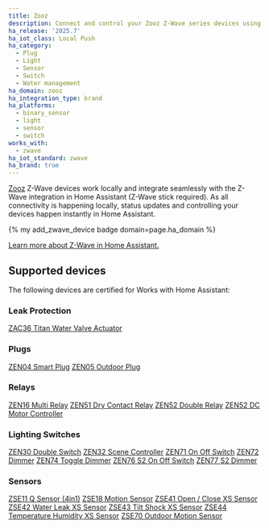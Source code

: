 ```yaml
---
title: Zooz
description: Connect and control your Zooz Z-Wave series devices using the Z-Wave integration
ha_release: '2025.7'
ha_iot_class: Local Push
ha_category:
  - Plug
  - Light
  - Sensor
  - Switch
  - Water management
ha_domain: zooz
ha_integration_type: brand
ha_platforms:
  - binary_sensor
  - light
  - sensor
  - switch
works_with:
  - zwave
ha_iot_standard: zwave
ha_brand: true
---
```


[Zooz](https://www.getzooz.com/) Z-Wave devices work locally and integrate seamlessly with the Z-Wave integration in Home Assistant (Z-Wave stick required). As all connectivity is happening locally, status updates and controlling your devices happen instantly in Home Assistant.

{% my add_zwave_device badge domain=page.ha_domain %}

[Learn more about Z-Wave in Home Assistant.](/integrations/zwave_js/)

## Supported devices

The following devices are certified for Works with Home Assistant:

### Leak Protection

[ZAC36 Titan Water Valve Actuator](https://www.getzooz.com/zooz-zac36-titan-water-valve-actuator/)

### Plugs

[ZEN04 Smart Plug](https://www.getzooz.com/zooz-zen04-smart-plug/)
[ZEN05 Outdoor Plug](https://www.getzooz.com/zooz-zen05-outdoor-smart-plug/%20)

### Relays

[ZEN16 Multi Relay](https://www.getzooz.com/zooz-zen16-multirelay/)
[ZEN51 Dry Contact Relay](https://www.getzooz.com/zooz-zen51-dry-contact-relay/)
[ZEN52 Double Relay](https://www.getzooz.com/zooz-zen52-double-relay/)
[ZEN52 DC Motor Controller](https://www.getzooz.com/zooz-zen53-dc-motor-controller/)

### Lighting Switches

[ZEN30 Double Switch](https://www.getzooz.com/zooz-zen30-double-switch/)
[ZEN32 Scene Controller](https://www.getzooz.com/zooz-zen32-scene-controller/)
[ZEN71 On Off Switch](https://www.getzooz.com/zooz-zen71-on-off-switch/)
[ZEN72 Dimmer](https://www.getzooz.com/zooz-zen72-dimmer/)
[ZEN74 Toggle Dimmer](https://www.getzooz.com/zooz-zen74-s2-toggle-dimmer/)
[ZEN76 S2 On Off Switch](https://www.getzooz.com/zooz-zen76-s2-700-series-switch/)
[ZEN77 S2 Dimmer](https://www.getzooz.com/zooz-zen77-s2-dimmer/)

### Sensors

[ZSE11 Q Sensor (4in1)](https://www.getzooz.com/zooz-zse11-q-sensor/)
[ZSE18 Motion Sensor](https://www.getzooz.com/zooz-zse18-s2-motion-sensor/)
[ZSE41 Open / Close XS Sensor](https://www.getzooz.com/zooz-zse41-open-close-xs-sensor/)
[ZSE42 Water Leak XS Sensor](https://www.getzooz.com/zooz-zse42-water-leak-xs-sensor/)
[ZSE43 Tilt Shock XS Sensor](https://www.getzooz.com/zooz-zse43-tilt-shock-xs-sensor/)
[ZSE44 Temperature Humidity XS Sensor](https://www.getzooz.com/zooz-zse44-temperature-humidity-xs-sensor/)
[ZSE70 Outdoor Motion Sensor](https://www.getzooz.com/zse70-outdoor-motion-sensor/)

